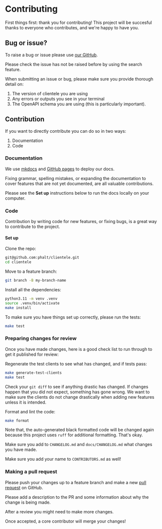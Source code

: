 # Contributing

First things first: thank you for contributing! This project will be succesful thanks to everyone who contributes, and we're happy to have you.

## Bug or issue?

To raise a bug or issue please use [our GitHub](https://github.com/phalt/clientele/issues).

Please check the issue has not be raised before by using the search feature.

When submitting an issue or bug, please make sure you provide thorough detail on:

1. The version of clientele you are using
2. Any errors or outputs you see in your terminal
3. The OpenAPI schema you are using (this is particularly important).

## Contribution

If you want to directly contribute you can do so in two ways:

1. Documentation
2. Code

### Documentation

We use [mkdocs](https://www.mkdocs.org/) and [GitHub pages](https://pages.github.com/) to deploy our docs.

Fixing grammar, spelling mistakes, or expanding the documentation to cover features that are not yet documented, are all valuable contributions.

Please see the **Set up** instructions below to run the docs locally on your computer.

### Code

Contribution by writing code for new features, or fixing bugs, is a great way to contribute to the project.

#### Set up

Clone the repo:

```sh
git@github.com:phalt/clientele.git
cd clientele
```

Move to a feature branch:

```sh
git branch -B my-branch-name
```

Install all the dependencies:

```sh
python3.11 -m venv .venv
source .venv/bin/activate
make install
```

To make sure you have things set up correctly, please run the tests:

```sh
make test
```

### Preparing changes for review

Once you have made changes, here is a good check list to run through to get it published for review:

Regenerate the test clients to see what has changed, and if tests pass:

```sh
make generate-test-clients
make test
```

Check your `git diff` to see if anything drastic has changed. If changes happen that you did not expect, something has gone wrong. We want to make sure the clients do not change drastically when adding new features unless it is intended.

Format and lint the code:

```sh
make format
```

Note that, the auto-generated black formatted code will be changed again because this project uses `ruff` for additional formatting. That's okay.

Make sure you add to `CHANGELOG.md` and `docs/CHANGELOG.md` what changes you have made.

Make sure you add your name to `CONTRIBUTORS.md` as well!

### Making a pull request

Please push your changes up to a feature branch and make a new [pull request](https://github.com/phalt/clientele/compare) on GitHub.

Please add a description to the PR and some information about why the change is being made.

After a review you might need to make more changes.

Once accepted, a core contributor will merge your changes!
